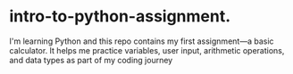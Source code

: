 # intro-to-python-assignment.
I'm learning Python and this repo contains my first assignment—a basic calculator. It helps me practice variables, user input, arithmetic operations, and data types as part of my coding journey
